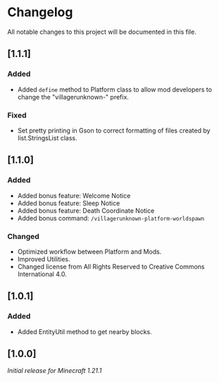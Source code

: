 # Changelog

All notable changes to this project will be documented in this file.

## [1.1.1]

### Added

- Added `define` method to Platform class to allow mod developers to change the "villagerunknown-" prefix.

### Fixed

- Set pretty printing in Gson to correct formatting of files created by list.StringsList class. 

## [1.1.0]

### Added

- Added bonus feature: Welcome Notice
- Added bonus feature: Sleep Notice
- Added bonus feature: Death Coordinate Notice
- Added bonus command: `/villagerunknown-platform-worldspawn`

### Changed

- Optimized workflow between Platform and Mods.
- Improved Utilities.
- Changed license from All Rights Reserved to Creative Commons International 4.0.

## [1.0.1]

### Added

- Added EntityUtil method to get nearby blocks.

## [1.0.0]

_Initial release for Minecraft 1.21.1_
